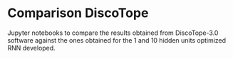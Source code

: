 # Comparison DiscoTope
Jupyter notebooks to compare the results obtained from DiscoTope-3.0 software against the ones obtained for the 1 and 10 hidden units optimized RNN developed.
